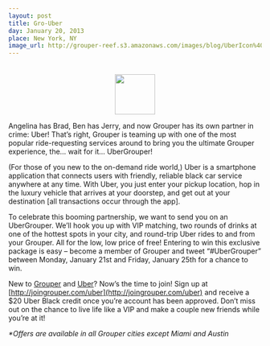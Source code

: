 ```yaml
---
layout: post
title: Gro-Uber
day: January 20, 2013
place: New York, NY
image_url: http://grouper-reef.s3.amazonaws.com/images/blog/UberIcon%402x.png
---
```


<div style="text-align: center; padding-top: 20px;"><img src="http://grouper-reef.s3.amazonaws.com/images/blog/UberIcon%402x.png" height='80' /></div>

Angelina has Brad, Ben has Jerry, and now Grouper has its own partner in crime: Uber! That’s right, Grouper is teaming up with one of the most popular ride-requesting services around to bring you the ultimate Grouper experience, the… wait for it… UberGrouper!  
 
(For those of you new to the on-demand ride world,) Uber is a smartphone application that connects users with friendly, reliable black car service anywhere at any time. With Uber, you just enter your pickup location, hop in the luxury vehicle that arrives at your doorstep, and get out at your destination [all transactions occur through the app]. 
 
To celebrate this booming partnership, we want to send you on an UberGrouper. We’ll hook you up with VIP matching, two rounds of drinks at one of the hottest spots in your city, and round-trip Uber rides to and from your Grouper. All for the low, low price of free! Entering to win this exclusive package is easy – become a member of Grouper and tweet “#UberGrouper” between Monday, January 21st and Friday, January 25th for a chance to win.
 
New to [Grouper](http://joingrouper.com) and [Uber](http://uber.com)? Now’s the time to join! Sign up at [http://joingrouper.com/uber](http://joingrouper.com/uber) and receive a $20 Uber Black credit once you’re account has been approved. Don’t miss out on the chance to live life like a VIP and make a couple new friends while you’re at it!
 
_\*Offers are available in all Grouper cities except Miami and Austin_